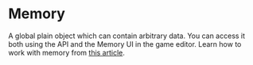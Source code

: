 # Memory

A global plain object which can contain arbitrary data. You can access it both using the API and the Memory UI in the game editor.
Learn how to work with memory from [this article](http://docs.screeps.com/global-objects.html#Memory-object).